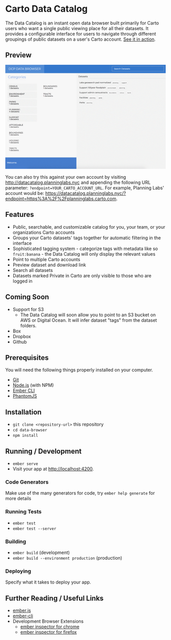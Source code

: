 # Carto Data Catalog

The Data Catalog is an instant open data browser built primarily for Carto users who want a single public viewing place for all their datasets. It provides a configurable interface for users to navigate through different groupings of public datasets on a user's Carto account. [See it in action](http://datacatalog.planninglabs.nyc/).

## Preview
![data_catalog](https://github.com/allthesignals/data-browser/blob/master/CRMha02VYb.gif?raw=true)

You can also try this against your own account by visiting http://datacatalog.planninglabs.nyc and appending the following URL parameter: `?endpoint=YOUR_CARTO_ACCOUNT_URL`. For example, Planning Labs' account would be: https://datacatalog.planninglabs.nyc/?endpoint=https%3A%2F%2Fplanninglabs.carto.com. 

## Features
 - Public, searchable, and customizable catalog for you, your team, or your organizations Carto accounts
 - Groups your Carto datasets' tags together for automatic filtering in the interface
 - Sophisticated tagging system - categorize tags with metadata like so `fruit:banana` - the Data Catalog will only display the relevant values
 - Point to multiple Carto accounts 
 - Preview dataset and download link
 - Search all datasets
 - Datasets marked Private in Carto are only visible to those who are logged in
 
## Coming Soon
 - Support for S3
   - The Data Catalog will soon allow you to point to an S3 bucket on AWS or Digital Ocean. It will infer dataset "tags" from the dataset folders. 
 - Box
 - Dropbox
 - Github

## Prerequisites

You will need the following things properly installed on your computer.

* [Git](https://git-scm.com/)
* [Node.js](https://nodejs.org/) (with NPM)
* [Ember CLI](https://ember-cli.com/)
* [PhantomJS](http://phantomjs.org/)

## Installation

* `git clone <repository-url>` this repository
* `cd data-browser`
* `npm install`

## Running / Development

* `ember serve`
* Visit your app at [http://localhost:4200](http://localhost:4200).

### Code Generators

Make use of the many generators for code, try `ember help generate` for more details

### Running Tests

* `ember test`
* `ember test --server`

### Building

* `ember build` (development)
* `ember build --environment production` (production)

### Deploying

Specify what it takes to deploy your app.

## Further Reading / Useful Links

* [ember.js](http://emberjs.com/)
* [ember-cli](https://ember-cli.com/)
* Development Browser Extensions
  * [ember inspector for chrome](https://chrome.google.com/webstore/detail/ember-inspector/bmdblncegkenkacieihfhpjfppoconhi)
  * [ember inspector for firefox](https://addons.mozilla.org/en-US/firefox/addon/ember-inspector/)
